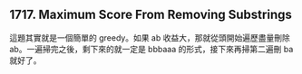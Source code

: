 ## 1717. Maximum Score From Removing Substrings

這題其實就是一個簡單的 greedy。如果 ab 收益大，那就從頭開始遍歷盡量刪除 ab。一遍掃完之後，剩下來的就一定是 bbbaaa 的形式，接下來再掃第二遍刪 ba 就好了。
